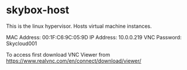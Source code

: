 # skybox-host

This is the linux hypervisor. Hosts virtual machine instances.

MAC Address: 00:1F:C6:9C:05:9D
IP Address: 10.0.0.219
VNC Password: Skycloud001

To access first download VNC Viewer from https://www.realvnc.com/en/connect/download/viewer/

